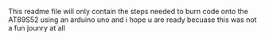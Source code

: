This readme file will only contain the steps needed to burn code onto the AT89S52 using an arduino uno and i hope u are ready becuase this was not a fun jounry at all 
